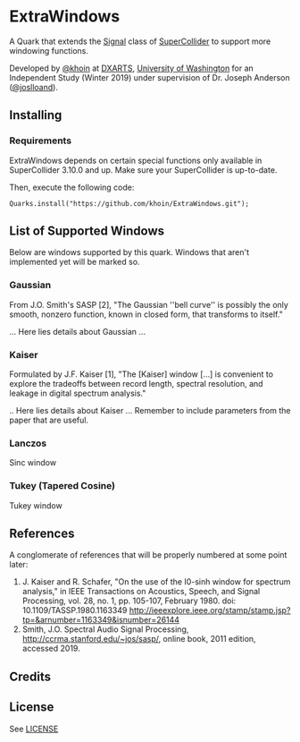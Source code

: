 # ExtraWindows

A Quark that extends the [Signal](http://doc.sccode.org/Classes/Signal.html) class of [SuperCollider](https://supercollider.github.io/) to support more windowing functions. 

Developed by [@khoin](https://github.com/khoin) at [DXARTS](https://dxarts.uw.edu/), [University of Washington](https://uw.edu/) for an Independent Study (Winter 2019) under supervision of Dr. Joseph Anderson ([@joslloand](https://github.com/joslloand)).

## Installing

### Requirements
ExtraWindows depends on certain special functions only available in SuperCollider 3.10.0 and up. Make sure your SuperCollider is up-to-date.

Then, execute the following code:
```supercollider
Quarks.install("https://github.com/khoin/ExtraWindows.git");
```

## List of Supported Windows

Below are windows supported by this quark. Windows that aren't implemented yet will be marked so.

### Gaussian 
From J.O. Smith's SASP [2], "The Gaussian ''bell curve'' is possibly the only smooth, nonzero function, known in closed form, that transforms to itself."

... Here lies details about Gaussian ... 

### Kaiser
Formulated by J.F. Kaiser [1], "The \[Kaiser\] window \[...\] is convenient to explore the tradeoffs between record length, spectral resolution, and leakage in digital spectrum analysis."

.. Here lies details about Kaiser ... Remember to include parameters from the paper that are useful.

### Lanczos

Sinc window

### Tukey (Tapered Cosine)

Tukey window

## References

A conglomerate of references that will be properly numbered at some point later:

1. J. Kaiser and R. Schafer, "On the use of the I0-sinh window for spectrum analysis," in IEEE Transactions on Acoustics, Speech, and Signal Processing, vol. 28, no. 1, pp. 105-107, February 1980. doi: 10.1109/TASSP.1980.1163349 http://ieeexplore.ieee.org/stamp/stamp.jsp?tp=&arnumber=1163349&isnumber=26144
2. Smith, J.O. Spectral Audio Signal Processing, http://ccrma.stanford.edu/~jos/sasp/, online book, 2011 edition, accessed 2019.

## Credits

## License

See [LICENSE](LICENSE)